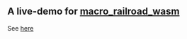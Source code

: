 ## A live-demo for [macro_railroad_wasm](https://github.com/lukaslueg/macro_railroad_wasm)

See [here](https://lukaslueg.github.io/macro_railroad_wasm_demo/)

